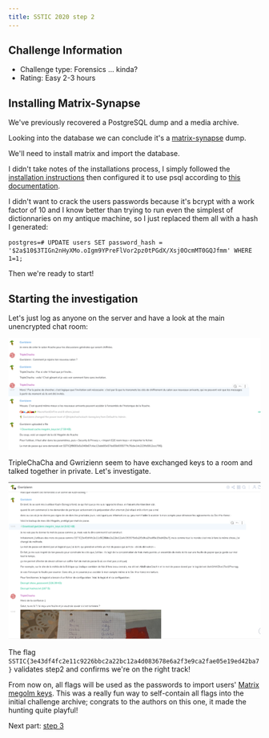 ```yaml
---
title: SSTIC 2020 step 2
---
```


Challenge Information
---------------------

* Challenge type: Forensics ... kinda?
* Rating: Easy    2-3 hours

Installing Matrix-Synapse
-------------------------
We've previously recovered a PostgreSQL dump and a media archive.

Looking into the database we can conclude it's a [matrix-synapse](https://github.com/matrix-org/synapse) dump.

We'll need to install matrix and import the database.

I didn't take notes of the installations process, I simply followed the [installation instructions](https://github.com/matrix-org/synapse/blob/master/INSTALL.md) then configured it to use psql according to [this documentation](https://github.com/matrix-org/synapse/blob/master/docs/postgres.md).

I didn't want to crack the users passwords because it's bcrypt with a work factor of 10 and I know better than trying to run even the simplest of dictionnaries on my antique machine, so I just replaced them all with a hash I generated:
```
postgres=# UPDATE users SET password_hash = '$2a$10$3TIGn2nHyXMo.oIgm9YPreFlVor2pz0tPGdX/Xsj0OcmMT0GQJfmm' WHERE 1=1;
```

Then we're ready to start!

Starting the investigation
--------------------------
Let's just log as anyone on the server and have a look at the main unencrypted chat room:

![a](matrix_public.png)

TripleChaCha and Gwrizienn seem to have exchanged keys to a room and talked together in private. Let's investigate.

![a](matrix_mp_chacha_gwrizienn.png)

The flag ```SSTIC{3e43df4fc2e11c9226bbc2a22bc12a4d083678e6a2f3e9ca2fae05e19ed42ba7}``` validates step2 and confirms we're on the right track!

From now on, all flags will be used as the passwords to import users' [Matrix megolm keys](https://matrix.org/docs/guides/end-to-end-encryption-implementation-guide/). This was a really fun way to self-contain all flags into the initial challenge archive; congrats to the authors on this one, it made the hunting quite playful!

Next part: [step 3](./step3)
